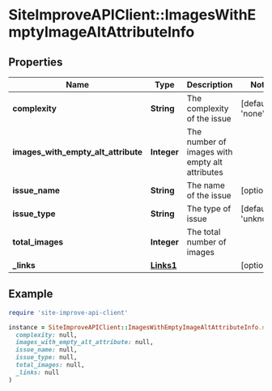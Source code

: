 # SiteImproveAPIClient::ImagesWithEmptyImageAltAttributeInfo

## Properties

| Name | Type | Description | Notes |
| ---- | ---- | ----------- | ----- |
| **complexity** | **String** | The complexity of the issue | [default to &#39;none&#39;] |
| **images_with_empty_alt_attribute** | **Integer** | The number of images with empty alt attributes |  |
| **issue_name** | **String** | The name of the issue | [optional] |
| **issue_type** | **String** | The type of issue | [default to &#39;unknown&#39;] |
| **total_images** | **Integer** | The total number of images |  |
| **_links** | [**Links1**](Links1.md) |  | [optional] |

## Example

```ruby
require 'site-improve-api-client'

instance = SiteImproveAPIClient::ImagesWithEmptyImageAltAttributeInfo.new(
  complexity: null,
  images_with_empty_alt_attribute: null,
  issue_name: null,
  issue_type: null,
  total_images: null,
  _links: null
)
```

